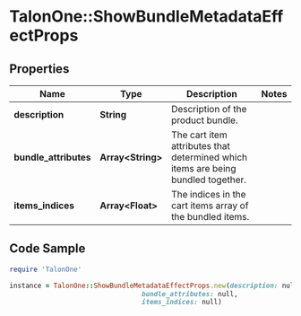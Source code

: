 # TalonOne::ShowBundleMetadataEffectProps

## Properties

Name | Type | Description | Notes
------------ | ------------- | ------------- | -------------
**description** | **String** | Description of the product bundle. | 
**bundle_attributes** | **Array&lt;String&gt;** | The cart item attributes that determined which items are being bundled together. | 
**items_indices** | **Array&lt;Float&gt;** | The indices in the cart items array of the bundled items. | 

## Code Sample

```ruby
require 'TalonOne'

instance = TalonOne::ShowBundleMetadataEffectProps.new(description: null,
                                 bundle_attributes: null,
                                 items_indices: null)
```


